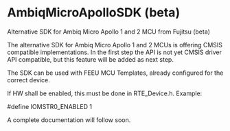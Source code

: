 # AmbiqMicroApolloSDK (beta)
Alternative SDK for Ambiq Micro Apollo 1 and 2 MCU from Fujitsu (beta)

The alternative SDK for Ambiq Micro Apollo 1 and 2 MCUs is offering CMSIS compatible implementations. In the first step the API is not yet CMSIS driver API compatible, but this feature will be added as next step.

The SDK can be used with FEEU MCU Templates, already configured for the correct device.

If HW shall be enabled, this must be done in RTE_Device.h. Example:

#define IOMSTR0_ENABLED 1

A complete documentation will follow soon.

